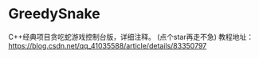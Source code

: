 
# GreedySnake

C++经典项目贪吃蛇游戏控制台版，详细注释。 (点个star再走不急) 教程地址：https://blog.csdn.net/qq_41035588/article/details/83350797  
